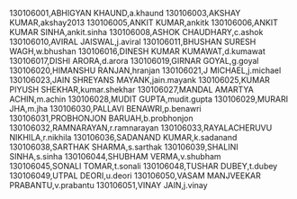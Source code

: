 130106001,ABHIGYAN KHAUND,a.khaund
130106003,AKSHAY KUMAR,akshay2013
130106005,ANKIT KUMAR,ankitk
130106006,ANKIT KUMAR SINHA,ankit.sinha
130106008,ASHOK CHAUDHARY,c.ashok
130106010,AVIRAL JAISWAL,j.aviral
130106011,BHUSHAN SURESH WAGH,w.bhushan
130106016,DINESH KUMAR KUMAWAT,d.kumawat
130106017,DISHI ARORA,d.arora
130106019,GIRNAR GOYAL,g.goyal
130106020,HIMANSHU RANJAN,hranjan
130106021,J MICHAEL,j.michael
130106023,JAIN SHREYANS MAYANK,jain.mayank
130106025,KUMAR PIYUSH SHEKHAR,kumar.shekhar
130106027,MANDAL AMARTYA ACHIN,m.achin
130106028,MUDIT GUPTA,mudit.gupta
130106029,MURARI JHA,m.jha
130106030,PALLAVI BENAWRI,p.benawri
130106031,PROBHONJON BARUAH,b.probhonjon
130106032,RAMNARAYAN,r.ramnarayan
130106033,RAYALACHERUVU NIKHILA,r.nikhila
130106036,SADANAND KUMAR,k.sadanand
130106038,SARTHAK SHARMA,s.sarthak
130106039,SHALINI SINHA,s.sinha
130106044,SHUBHAM VERMA,v.shubham
130106045,SONALI TOMAR,t.sonali
130106048,TUSHAR DUBEY,t.dubey
130106049,UTPAL DEORI,u.deori
130106050,VASAM MANJVEEKAR PRABANTU,v.prabantu
130106051,VINAY JAIN,j.vinay  
